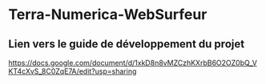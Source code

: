 # Terra-Numerica-WebSurfeur

## Lien vers le guide de développement du projet

https://docs.google.com/document/d/1xkD8n8vMZCzhKXrbB6O2OZ0bQ_VKT4cXvS_8C0ZqE7A/edit?usp=sharing

